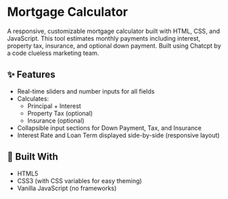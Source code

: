 # Mortgage Calculator

A responsive, customizable mortgage calculator built with HTML, CSS, and JavaScript. This tool estimates monthly payments including interest, property tax, insurance, and optional down payment. Built using Chatcpt by a code clueless marketing team.

## ✨ Features

- Real-time sliders and number inputs for all fields
- Calculates:
  - Principal + Interest
  - Property Tax (optional)
  - Insurance (optional)
- Collapsible input sections for Down Payment, Tax, and Insurance
- Interest Rate and Loan Term displayed side-by-side (responsive layout)


## 🧰 Built With

- HTML5
- CSS3 (with CSS variables for easy theming)
- Vanilla JavaScript (no frameworks)

